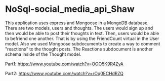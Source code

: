 # NoSql-social_media_api_Shaw


This application uses express and Mongoose in a MongoDB database. There are two models, users and thoughts. The users would sign up and then would be able to post their thoughts in text. Then, users would be able to befriend one another. That is by using the FriendCount virtual in the User model. Also we used Mongoose subdocuments to create a way to comment "reactions" to the thought posts. The Reactions subdocument is another schema inside of the Thought model. 

Part1:
https://www.youtube.com/watch?v=OOO5K9R4ZyA

Part2:
https://www.youtube.com/watch?v=rOq0ECHdRZQ

